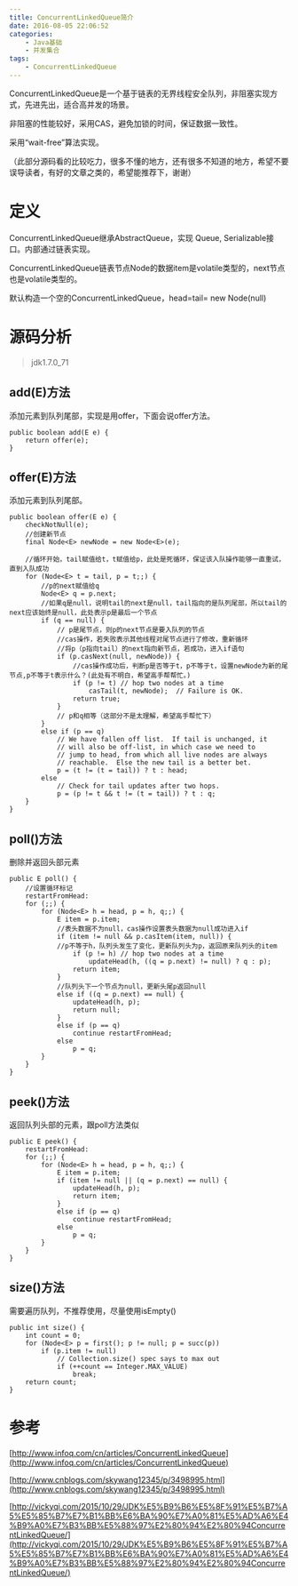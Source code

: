 ```yaml
---
title: ConcurrentLinkedQueue简介
date: 2016-08-05 22:06:52
categories: 
	- Java基础
	- 并发集合
tags:
	- ConcurrentLinkedQueue
---
```


ConcurrentLinkedQueue是一个基于链表的无界线程安全队列，非阻塞实现方式，先进先出，适合高并发的场景。

非阻塞的性能较好，采用CAS，避免加锁的时间，保证数据一致性。

采用“wait-free”算法实现。

（此部分源码看的比较吃力，很多不懂的地方，还有很多不知道的地方，希望不要误导读者，有好的文章之类的，希望能推荐下，谢谢）

<!-- more -->

# 定义
ConcurrentLinkedQueue继承AbstractQueue<E>，实现 Queue<E>, Serializable接口。内部通过链表实现。

ConcurrentLinkedQueue链表节点Node的数据item是volatile类型的，next节点也是volatile类型的。

默认构造一个空的ConcurrentLinkedQueue，head=tail= new Node<E>(null)

# 源码分析
>jdk1.7.0_71

## add(E)方法
添加元素到队列尾部，实现是用offer，下面会说offer方法。

```
public boolean add(E e) {
    return offer(e);
}
```
## offer(E)方法

添加元素到队列尾部。

```
public boolean offer(E e) {
    checkNotNull(e);
    //创建新节点
    final Node<E> newNode = new Node<E>(e);
	
	//循环开始，tail赋值给t，t赋值给p，此处是死循环，保证该入队操作能够一直重试，直到入队成功
    for (Node<E> t = tail, p = t;;) {
    	//p的next赋值给q
        Node<E> q = p.next;
        //如果q是null，说明tail的next是null，tail指向的是队列尾部，所以tail的next应该始终是null，此处表示p是最后一个节点
        if (q == null) {
            // p是尾节点，则p的next节点是要入队列的节点
            //cas操作，若失败表示其他线程对尾节点进行了修改，重新循环
            //将p（p指向tail）的next指向新节点，若成功，进入if语句
            if (p.casNext(null, newNode)) {
                //cas操作成功后，判断p是否等于t，p不等于t，设置newNode为新的尾节点,p不等于t表示什么？(此处有不明白，希望高手帮帮忙。)
                if (p != t) // hop two nodes at a time
                    casTail(t, newNode);  // Failure is OK.
                return true;
            }
            // p和q相等（这部分不是太理解，希望高手帮忙下）
        }
        else if (p == q)
            // We have fallen off list.  If tail is unchanged, it
            // will also be off-list, in which case we need to
            // jump to head, from which all live nodes are always
            // reachable.  Else the new tail is a better bet.
            p = (t != (t = tail)) ? t : head;
        else
            // Check for tail updates after two hops.
            p = (p != t && t != (t = tail)) ? t : q;
    }
}
```
## poll()方法

删除并返回头部元素

```
public E poll() {
	//设置循环标记
    restartFromHead:
    for (;;) {
        for (Node<E> h = head, p = h, q;;) {
            E item = p.item;
			//表头数据不为null，cas操作设置表头数据为null成功进入if
            if (item != null && p.casItem(item, null)) {
            //p不等于h，队列头发生了变化，更新队列头为p，返回原来队列头的item  
                if (p != h) // hop two nodes at a time
                    updateHead(h, ((q = p.next) != null) ? q : p);
                return item;
            }
            //队列头下一个节点为null，更新头尾p返回null
            else if ((q = p.next) == null) {
                updateHead(h, p);
                return null;
            }
            else if (p == q)
                continue restartFromHead;
            else
                p = q;
        }
    }
}
```

## peek()方法
返回队列头部的元素，跟poll方法类似

```
public E peek() {
    restartFromHead:
    for (;;) {
        for (Node<E> h = head, p = h, q;;) {
            E item = p.item;
            if (item != null || (q = p.next) == null) {
                updateHead(h, p);
                return item;
            }
            else if (p == q)
                continue restartFromHead;
            else
                p = q;
        }
    }
}
```

## size()方法
需要遍历队列，不推荐使用，尽量使用isEmpty()

```
public int size() {
    int count = 0;
    for (Node<E> p = first(); p != null; p = succ(p))
        if (p.item != null)
            // Collection.size() spec says to max out
            if (++count == Integer.MAX_VALUE)
                break;
    return count;
}
```

# 参考

[http://www.infoq.com/cn/articles/ConcurrentLinkedQueue](http://www.infoq.com/cn/articles/ConcurrentLinkedQueue)

[http://www.cnblogs.com/skywang12345/p/3498995.html](http://www.cnblogs.com/skywang12345/p/3498995.html)

[http://vickyqi.com/2015/10/29/JDK%E5%B9%B6%E5%8F%91%E5%B7%A5%E5%85%B7%E7%B1%BB%E6%BA%90%E7%A0%81%E5%AD%A6%E4%B9%A0%E7%B3%BB%E5%88%97%E2%80%94%E2%80%94ConcurrentLinkedQueue/](http://vickyqi.com/2015/10/29/JDK%E5%B9%B6%E5%8F%91%E5%B7%A5%E5%85%B7%E7%B1%BB%E6%BA%90%E7%A0%81%E5%AD%A6%E4%B9%A0%E7%B3%BB%E5%88%97%E2%80%94%E2%80%94ConcurrentLinkedQueue/)